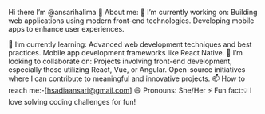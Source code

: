 
Hi there I’m @ansarihalima 👋
About me: 
🔭 I’m currently working on:
Building web applications using modern front-end technologies.
Developing mobile apps to enhance user experiences.

🌱 I’m currently learning:
Advanced web development techniques and best practices.
Mobile app development frameworks like React Native.
👯 I’m looking to collaborate on:
Projects involving front-end development, especially those utilizing React, Vue, or Angular.
Open-source initiatives where I can contribute to meaningful and innovative projects.
📫 How to reach me:-[hsadiaansari@gmail.com]
😄 Pronouns: She/Her
⚡ Fun fact:💡 I love solving coding challenges for fun!

